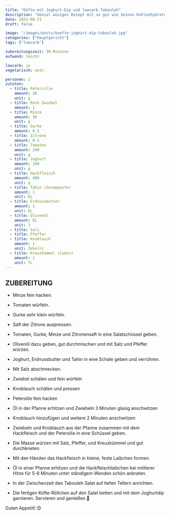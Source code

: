 ```yaml
---
title: "Köfte mit Joghurt-Dip und lowcarb Tabouleh"
description: "Genial wüziges Rezept mit so gut wie keinen Kohlenhydraten, das dich trotzdem garntiert satt & glücklich macht!"
date: 2023-08-21
draft: false

image: "/images/posts/koefte-joghurt-dip-tabouleh.jpg"
categories: ["Hauptgericht"]
tags: ["lowcarb"]

zubereitungszeit: 30 Minuten
aufwand: leicht

lowcarb: ja
vegetarisch: nein

personen: 2
zutaten:
  - title: Petersilie
    amount: 30
    unit: g
  - title: Rote Zwiebel
    amount: 1
  - title: Minze
    amount: 30
    unit: g
  - title: Gurke
    amount: 0.5
  - title: Zitrone
    amount: 0.5
  - title: Tomaten
    amount: 200
    unit: g
  - title: Joghurt
    amount: 100
    unit: g
  - title: Hackfleisch
    amount: 400
    unit: g
  - title: Tahin (Sesampaste)
    amount: 1
    unit: EL
  - title: Erdnussbutter
    amount: 2
    unit: EL
  - title: Olivenöl
    amount: EL
    unit: 3
  - title: Salz
  - title: Pfeffer
  - title: Knoblauch
    amount: 1
    unit: Zehe(n)
  - title: Kreuzkümmel (Cumin)
    amount: 1
    unit: TL
---
```


## ZUBEREITUNG

- Minze fein hacken.
- Tomaten würfeln.
- Gurke sehr klein würfeln.
- Saft der Zitrone auspressen.
- Tomaten, Gurke, Minze und Zitronensaft in eine Salatschüssel geben.
- Olivenöl dazu geben, gut durchmischen und mit Salz und Pfeffer würzen.

- Joghurt, Erdnussbutter und Tahin in eine Schale geben und verrühren.
- Mit Salz abschmecken.

- Zwiebel schälen und fein würfeln
- Knoblauch schälen und pressen
- Petersilie fein hacken
- Öl in der Pfanne erhitzen und Zwiebeln 3 Minuten glasig anschwitzen
- Knoblauch hinzufügen und weitere 2 Minuten anschwitzen
- Zwiebeln und Knoblauch aus der Pfanne zusammen mit dem Hackfleisch und der Petersilie in eine
  Schüssel geben.
- Die Masse würzen mit Salz, Pfeffer, und Kreuzkümmel und gut durchkneten.
- Mit den Händen das Hackfleisch in kleine, feste Laibchen formen.

- Öl in einer Pfanne erhitzen und die Hackfleischlaibchen bei mittlerer Hitze für 5-8 Minuten unter
  ständigem Wenden schön anbraten.

- In der Zwischenzeit den Tabouleh Salat auf tiefen Tellern anrichten.
- Die fertigen Köfte-Röllchen auf den Salat betten und mit dem Joghurtdip garnieren. Servieren und
  genießen 🤩

Guten Appetit! 😊
